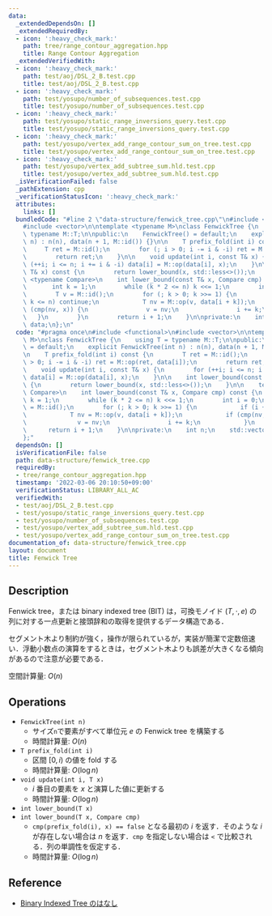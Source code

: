 ```yaml
---
data:
  _extendedDependsOn: []
  _extendedRequiredBy:
  - icon: ':heavy_check_mark:'
    path: tree/range_contour_aggregation.hpp
    title: Range Contour Aggregation
  _extendedVerifiedWith:
  - icon: ':heavy_check_mark:'
    path: test/aoj/DSL_2_B.test.cpp
    title: test/aoj/DSL_2_B.test.cpp
  - icon: ':heavy_check_mark:'
    path: test/yosupo/number_of_subsequences.test.cpp
    title: test/yosupo/number_of_subsequences.test.cpp
  - icon: ':heavy_check_mark:'
    path: test/yosupo/static_range_inversions_query.test.cpp
    title: test/yosupo/static_range_inversions_query.test.cpp
  - icon: ':heavy_check_mark:'
    path: test/yosupo/vertex_add_range_contour_sum_on_tree.test.cpp
    title: test/yosupo/vertex_add_range_contour_sum_on_tree.test.cpp
  - icon: ':heavy_check_mark:'
    path: test/yosupo/vertex_add_subtree_sum.hld.test.cpp
    title: test/yosupo/vertex_add_subtree_sum.hld.test.cpp
  _isVerificationFailed: false
  _pathExtension: cpp
  _verificationStatusIcon: ':heavy_check_mark:'
  attributes:
    links: []
  bundledCode: "#line 2 \"data-structure/fenwick_tree.cpp\"\n#include <functional>\n\
    #include <vector>\n\ntemplate <typename M>\nclass FenwickTree {\n    using T =\
    \ typename M::T;\n\npublic:\n    FenwickTree() = default;\n    explicit FenwickTree(int\
    \ n) : n(n), data(n + 1, M::id()) {}\n\n    T prefix_fold(int i) const {\n   \
    \     T ret = M::id();\n        for (; i > 0; i -= i & -i) ret = M::op(ret, data[i]);\n\
    \        return ret;\n    }\n\n    void update(int i, const T& x) {\n        for\
    \ (++i; i <= n; i += i & -i) data[i] = M::op(data[i], x);\n    }\n\n    int lower_bound(const\
    \ T& x) const {\n        return lower_bound(x, std::less<>());\n    }\n\n    template\
    \ <typename Compare>\n    int lower_bound(const T& x, Compare cmp) const {\n \
    \       int k = 1;\n        while (k * 2 <= n) k <<= 1;\n        int i = 0;\n\
    \        T v = M::id();\n        for (; k > 0; k >>= 1) {\n            if (i +\
    \ k <= n) continue;\n            T nv = M::op(v, data[i + k]);\n            if\
    \ (cmp(nv, x)) {\n                v = nv;\n                i += k;\n         \
    \   }\n        }\n        return i + 1;\n    }\n\nprivate:\n    int n;\n    std::vector<T>\
    \ data;\n};\n"
  code: "#pragma once\n#include <functional>\n#include <vector>\n\ntemplate <typename\
    \ M>\nclass FenwickTree {\n    using T = typename M::T;\n\npublic:\n    FenwickTree()\
    \ = default;\n    explicit FenwickTree(int n) : n(n), data(n + 1, M::id()) {}\n\
    \n    T prefix_fold(int i) const {\n        T ret = M::id();\n        for (; i\
    \ > 0; i -= i & -i) ret = M::op(ret, data[i]);\n        return ret;\n    }\n\n\
    \    void update(int i, const T& x) {\n        for (++i; i <= n; i += i & -i)\
    \ data[i] = M::op(data[i], x);\n    }\n\n    int lower_bound(const T& x) const\
    \ {\n        return lower_bound(x, std::less<>());\n    }\n\n    template <typename\
    \ Compare>\n    int lower_bound(const T& x, Compare cmp) const {\n        int\
    \ k = 1;\n        while (k * 2 <= n) k <<= 1;\n        int i = 0;\n        T v\
    \ = M::id();\n        for (; k > 0; k >>= 1) {\n            if (i + k <= n) continue;\n\
    \            T nv = M::op(v, data[i + k]);\n            if (cmp(nv, x)) {\n  \
    \              v = nv;\n                i += k;\n            }\n        }\n  \
    \      return i + 1;\n    }\n\nprivate:\n    int n;\n    std::vector<T> data;\n\
    };"
  dependsOn: []
  isVerificationFile: false
  path: data-structure/fenwick_tree.cpp
  requiredBy:
  - tree/range_contour_aggregation.hpp
  timestamp: '2022-03-06 20:10:50+09:00'
  verificationStatus: LIBRARY_ALL_AC
  verifiedWith:
  - test/aoj/DSL_2_B.test.cpp
  - test/yosupo/static_range_inversions_query.test.cpp
  - test/yosupo/number_of_subsequences.test.cpp
  - test/yosupo/vertex_add_subtree_sum.hld.test.cpp
  - test/yosupo/vertex_add_range_contour_sum_on_tree.test.cpp
documentation_of: data-structure/fenwick_tree.cpp
layout: document
title: Fenwick Tree
---
```


## Description

Fenwick tree，または binary indexed tree (BIT) は，可換モノイド $(T, \cdot, e)$ の列に対する一点更新と接頭辞和の取得を提供するデータ構造である．

セグメント木より制約が強く，操作が限られているが，実装が簡潔で定数倍速い．浮動小数点の演算をするときは，セグメント木よりも誤差が大きくなる傾向があるので注意が必要である．

空間計算量: $O(n)$

## Operations

- `FenwickTree(int n)`
    - サイズ`n`で要素がすべて単位元 $e$ の Fenwick tree を構築する
    - 時間計算量: $O(n)$
- `T prefix_fold(int i)`
    - 区間 $[0, i)$ の値を fold する
    - 時間計算量: $O(\log n)$
- `void update(int i, T x)`
    - $i$ 番目の要素を $x$ と演算した値に更新する
    - 時間計算量: $O(\log n)$
- `int lower_bound(T x)`
- `int lower_bound(T x, Compare cmp)`
    - `cmp(prefix_fold(i), x) == false` となる最初の $i$ を返す．そのような $i$ が存在しない場合は $n$ を返す．`cmp` を指定しない場合は `<` で比較される．列の単調性を仮定する．
    - 時間計算量: $O(\log n)$

## Reference

- [Binary Indexed Tree のはなし](http://hos.ac/slides/20140319_bit.pdf)
